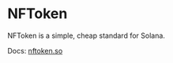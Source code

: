 # NFToken

NFToken is a simple, cheap standard for Solana.

Docs: [nftoken.so](https://nftoken.so/overview)
